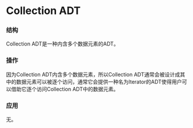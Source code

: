 # Collection ADT

### 结构

Collection ADT是一种内含多个数据元素的ADT。

### 操作

因为Collection ADT内含多个数据元素，所以Collection ADT通常会被设计成其中的数据元素可以被逐个访问，通常它会提供一种名为Iterator的ADT使得用户可以借助它逐个访问Collection ADT中的数据元素。

### 应用

无。
